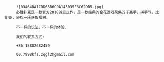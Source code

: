          ![03A64DA1CDD63B6C9A143035F8C62DD5.jpg]     
         必胜扑克是一款官方2018诚意之作，是一款经典的金花游戏聚集万千高手，拼手气，比胆识，轻松一压获取福利。
       
         不一样的玩法，不一样的体验.
        
         我们的联系方式:
        
         +86 15802682459
        
         00.7998kfs.zqgl2@gmail.com
